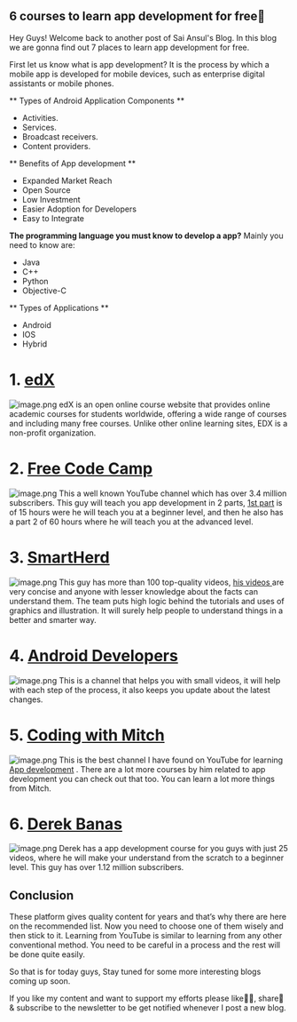 ## 6 courses to learn app development for free🚀

Hey Guys!
Welcome back to another post of Sai Ansul's Blog. In this blog we are gonna find out 7 places to learn app development for free.

First let us know what is app development?
It is the process by which a mobile app is developed for mobile devices, such as enterprise digital assistants or mobile phones. 

** Types of Android Application Components **
-	Activities.
-	Services.
-	Broadcast receivers.
-	Content providers.

** Benefits of App development **
- Expanded Market Reach
- Open Source
- Low Investment
- Easier Adoption for Developers
- Easy to Integrate

**The programming language you must know to develop a app?**
Mainly you need to know are:
- Java
- C++
- Python
- Objective-C

** Types of Applications **
- Android
- IOS
- Hybrid

# 1. [edX](https://www.edx.org/)

![image.png](https://cdn.hashnode.com/res/hashnode/image/upload/v1620919380113/JcpfCCVRW.png)
edX is an open online course website that provides online academic courses for students worldwide, offering a wide range of courses and including many free courses. Unlike other online learning sites, EDX is a non-profit organization.

# 2.  [Free Code Camp](https://www.youtube.com/channel/UC8butISFwT-Wl7EV0hUK0BQ)

![image.png](https://cdn.hashnode.com/res/hashnode/image/upload/v1620919942778/hmLjrgtnG.png)
 This a well known YouTube channel which has over 3.4 million subscribers.  This guy will teach you app development in 2 parts,
 [1st part](https://youtu.be/fis26HvvDII)  is of 15 hours were he will teach you at a beginner level, and then he also has a part 2 of 60 hours where he will teach you at the advanced level.

# 3.  [SmartHerd](https://www.youtube.com/user/smartherd)

![image.png](https://cdn.hashnode.com/res/hashnode/image/upload/v1620921927325/wMWyM5TUn.png)
This guy has more than 100 top-quality videos,  [his videos ](https://youtube.com/playlist?list=PLlxmoA0rQ-LyCGSSD_nuPAmXDSR_FU0RR) are very concise and anyone with lesser knowledge about the facts can understand them. The team puts high logic behind the tutorials and uses of graphics and illustration. It will surely help people to understand things in a better and smarter way. 

# 4.  [Android Developers](https://www.youtube.com/user/androiddevelopers) 

![image.png](https://cdn.hashnode.com/res/hashnode/image/upload/v1620920918857/3OIb6rXV7.png)
This is a channel that helps you with small videos, it will help with each step of the process, it also keeps you update about the latest changes.

# 5. [Coding with Mitch](https://www.youtube.com/c/CodingWithMitch/featured) 

![image.png](https://cdn.hashnode.com/res/hashnode/image/upload/v1620921715940/1bTjulXWN.png)
This is the best channel I have found on YouTube for learning  [App development](https://www.youtube.com/playlist?list=PLgCYzUzKIBE8TUoCyjomGFqzTFcJ05OaC) . There are a lot more courses by him related to app development you can check out that too. You can learn a lot more things from Mitch. 

# 6.  [Derek Banas](https://www.youtube.com/channel/UCwRXb5dUK4cvsHbx-rGzSgw) 

![image.png](https://cdn.hashnode.com/res/hashnode/image/upload/v1620921646270/OoS1ooBkP.png)
Derek has a app development course for you guys with just 25 videos, where he will make your understand from the scratch to a beginner level. This guy has over 1.12 million subscribers.

## Conclusion
These platform gives quality content  for years and that’s why there are here on the recommended list. Now you need to choose one of them wisely and then stick to it. Learning from YouTube is similar to learning from any other conventional method. You need to be careful in a process and the rest will be done quite easily.

So that is for today guys,
Stay tuned for some more interesting blogs coming up soon.

If you like my content and want to support my efforts please like👍🏻, share📲 & subscribe to the newsletter to be get notified whenever I post a new blog.